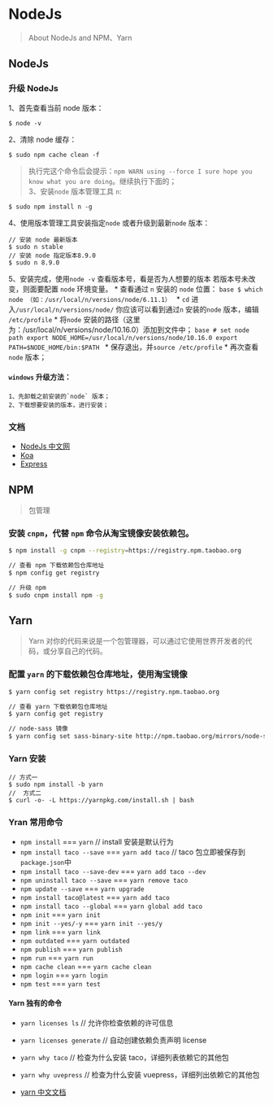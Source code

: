 # NodeJs
> About NodeJs and NPM、Yarn

## NodeJs
### 升级 NodeJs
1、首先查看当前 node 版本：
```base
$ node -v
````
2、清除 node 缓存：
```base
$ sudo npm cache clean -f
````
> 执行完这个命令后会提示：`npm WARN using --force I sure hope you know what you are
> doing`。继续执行下面的；  
3、安装`node` 版本管理工具 `n`:
```base
$ sudo npm install n -g
```
4、使用版本管理工具安装指定`node` 或者升级到最新`node` 版本：
```base
// 安装 node 最新版本
$ sudo n stable
// 安装 node 指定版本8.9.0
$ sudo n 8.9.0
```
5、安装完成，使用`node -v` 查看版本号，看是否为人想要的版本
	若版本号未改变，则面要配置 `node` 环境变量。
	* 查看通过 `n` 安装的 `node`  位置：
	```base
	$ which node （如：/usr/local/n/versions/node/6.11.1）
	```
	* `cd` 进入`/usr/local/n/versions/node/` 你应该可以看到通过`n` 安装的`node`
	  版本，编辑 `/etc/profile`
	* 将`node`
	  安装的路径（这里为：/usr/local/n/versions/node/10.16.0）添加到文件中；
	  ```base
	  # set node path
	  export NODE_HOME=/usr/local/n/versions/node/10.16.0
	  export PATH=$NODE_HOME/bin:$PATH
	  ```
	  * 保存退出，并`source /etc/profile`
	  * 再次查看 `node`  版本；

#### `windows` 升级方法：
	1、先卸载之前安装的`node` 版本；
	2、下载想要安装的版本，进行安装；

### 文档
* [NodeJs 中文网](http://nodejs.cn/api/child_process.html)
* [Koa](https://koa.bootcss.com/)
* [Express](http://www.expressjs.com.cn/)

## NPM
> 包管理
### 安装 `cnpm`，代替 `npm` 命令从淘宝镜像安装依赖包。
```bash
$ npm install -g cnpm --registry=https://registry.npm.taobao.org

// 查看 npm 下载依赖包仓库地址
$ npm config get registry

// 升级 npm 
$ sudo cnpm install npm -g
```

## Yarn
> Yarn
> 对你的代码来说是一个包管理器，可以通过它使用世界开发者的代码，或分享自己的代码。
### 配置 `yarn` 的下载依赖包仓库地址，使用淘宝镜像
```bash
$ yarn config set registry https://registry.npm.taobao.org

// 查看 yarn 下载依赖包仓库地址
$ yarn config get registry

// node-sass 镜像
$ yarn config set sass-binary-site http://npm.taobao.org/mirrors/node-sass
```
### Yarn 安装
```base
// 方式一
$ sudo npm install -b yarn
//  方式二
$ curl -o- -L https://yarnpkg.com/install.sh | bash
```
### Yran 常用命令
* `npm install` === `yarn`		// install 安装是默认行为
* `npm install taco --save` === `yarn add taco`		// taco
  包立即被保存到`package.json`中
* `npm install taco --save-dev` === `yarn add taco --dev`
* `npm uninstall taco --save` === `yarn remove taco`
* `npm update --save` === `yarn upgrade`
* `npm install taco@latest` === `yarn add taco`
* `npm install taco --global` === `yarn global add taco`
* `npm init` === `yarn init`
* `npm init --yes/-y` === `yarn init --yes/y`
* `npm link` === `yarn link`
* `npm outdated` === `yarn outdated`
* `npm publish` === `yarn publish`
* `npm run` === `yarn run`
* `npm cache clean` === `yarn cache clean`
* `npm login` === `yarn login`
* `npm test` === `yarn test`
#### Yarn 独有的命令
* `yarn licenses ls`	// 允许你检查依赖的许可信息
* `yarn licenses generate`		// 自动创建依赖负责声明 license
* `yarn why taco`		// 检查为什么安装 taco，详细列表依赖它的其他包
* `yarn why uvepress`	// 检查为什么安装 vuepress，详细列出依赖它的其他包

* [yarn 中文文档](https://yarnpkg.com/zh-Hans/docs)


